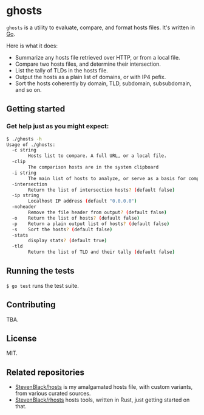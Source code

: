 # ghosts

`ghosts` is a utility to evaluate, compare, and format hosts files.  It's written in [Go](https://golang.org/).

Here is what it does:

* Summarize any hosts file retrieved over HTTP, or from a local file.
* Compare two hosts files, and determine their intersection.
* List the tally of TLDs in the hosts file.
* Output the hosts as a plain list of domains, or with IP4 pefix.
* Sort the hosts coherently by domain, TLD, subdomain, subsubdomain, and so on.

## Getting started

### Get help just as you might expect:

```bash
$ ./ghosts -h
Usage of ./ghosts:
  -c string
    	Hosts list to compare. A full URL, or a local file.
  -clip
    	The comparison hosts are in the system clipboard
  -i string
    	The main list of hosts to analyze, or serve as a basis for comparison. A full URL, or a local file. (default "https://raw.githubusercontent.com/StevenBlack/hosts/master/hosts")
  -intersection
    	Return the list of intersection hosts? (default false)
  -ip string
    	Localhost IP address (default "0.0.0.0")
  -noheader
    	Remove the file header from output? (default false)
  -o	Return the list of hosts? (default false)
  -p	Return a plain output list of hosts? (default false)
  -s	Sort the hosts? (default false)
  -stats
    	display stats? (default true)
  -tld
    	Return the list of TLD and their tally (default false)
```

## Running the tests

`$ go test` runs the test suite.

## Contributing

TBA.

## License

MIT.

## Related repositories

* [StevenBlack/hosts](https://github.com/StevenBlack/hosts) is my amalgamated hosts file, with custom variants, from various curated sources.
* [StevenBlack/rhosts](https://github.com/StevenBlack/ghosts) hosts tools, written in Rust, just getting started on that.
